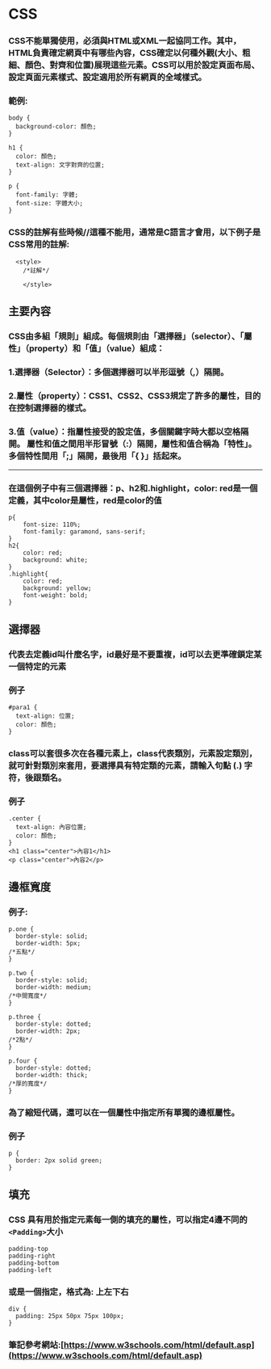 # CSS

### CSS不能單獨使用，必須與HTML或XML一起協同工作。其中，HTML負責確定網頁中有哪些內容，CSS確定以何種外觀(大小、粗細、顏色、對齊和位置)展現這些元素。CSS可以用於設定頁面布局、設定頁面元素樣式、設定適用於所有網頁的全域樣式。

### 範例:
```
body {
  background-color: 顏色; 
}

h1 {
  color: 顏色;
  text-align: 文字對齊的位置;
}

p {
  font-family: 字體;
  font-size: 字體大小;
}
```
### CSS的註解有些時候//這種不能用，通常是C語言才會用，以下例子是CSS常用的註解:
```
  <style>
    /*註解*/
   
    </style>
```

## 主要內容
### CSS由多組「規則」組成。每個規則由「選擇器」（selector）、「屬性」（property）和「值」（value）組成：
### 1.選擇器（Selector）：多個選擇器可以半形逗號（,）隔開。
### 2.屬性（property）：CSS1、CSS2、CSS3規定了許多的屬性，目的在控制選擇器的樣式。
### 3.值（value）：指屬性接受的設定值，多個關鍵字時大都以空格隔開。 屬性和值之間用半形冒號（:）隔開，屬性和值合稱為「特性」。多個特性間用「;」隔開，最後用「{ }」括起來。

---
### 在這個例子中有三個選擇器：p、h2和.highlight，color: red是一個定義，其中color是屬性，red是color的值
```
p{
    font-size: 110%;
    font-family: garamond, sans-serif;
}
h2{
    color: red;
    background: white;
}
.highlight{
    color: red;
    background: yellow;
    font-weight: bold;
}
```
## 選擇器
### 代表去定義id叫什麼名字，id最好是不要重複，id可以去更準確鎖定某一個特定的元素
### 例子
```
#para1 {
  text-align: 位置;
  color: 顏色;
}

```
### class可以套很多次在各種元素上，class代表類別，元素設定類別，就可針對類別來套用，要選擇具有特定類的元素，請輸入句點 (.) 字符，後跟類名。
### 例子
```
.center {
  text-align: 內容位置;
  color: 顏色;
}
<h1 class="center">內容1</h1>
<p class="center">內容2</p> 

```
## 邊框寬度
### 例子:
```
p.one {
  border-style: solid; 
  border-width: 5px;
/*五點*/
}

p.two {
  border-style: solid;
  border-width: medium;
/*中間寬度*/
}

p.three {
  border-style: dotted;
  border-width: 2px;
/*2點*/
}

p.four {
  border-style: dotted;
  border-width: thick;
/*厚的寬度*/
}

```
### 為了縮短代碼，還可以在一個屬性中指定所有單獨的邊框屬性。
### 例子
```
p {
  border: 2px solid green;
}
```
## 填充
### CSS 具有用於指定元素每一側的填充的屬性，可以指定4邊不同的```<Padding>```大小
```
padding-top
padding-right
padding-bottom
padding-left

```
### 或是一個指定，格式為: 上左下右
```
div {
  padding: 25px 50px 75px 100px;
}
```

### 筆記參考網站:[https://www.w3schools.com/html/default.asp](https://www.w3schools.com/html/default.asp)
